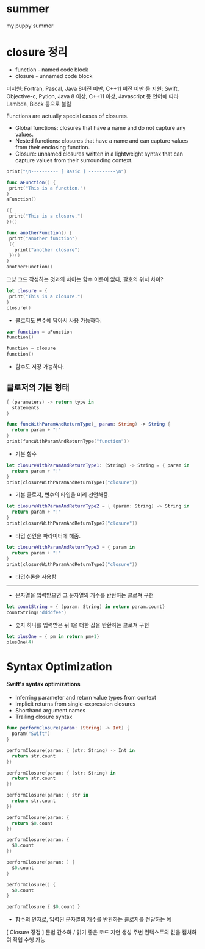 # summer
my puppy summer


# closure 정리


* function - named code block
* closure - unnamed code block


미지원: Fortran, Pascal, Java 8버전 미만, C++11 버전 미만 등
지원: Swift, Objective-c, Pytion, Java 8 이상, C++11 이상, Javascript 등 언어에 따라 Lambda, Block 등으로 불림


 Functions are actually special cases of closures.
 
 - Global functions: closures that have a name and do not capture any values.
 - Nested functions: closures that have a name and can capture values from their enclosing function.
 - Closure: unnamed closures written in a lightweight syntax that can capture values from their surrounding context.
 
 
 ```swift
 print("\n---------- [ Basic ] ----------\n")

func aFunction() {
  print("This is a function.")
}
aFunction()

({
  print("This is a closure.")
})()

func anotherFunction() {
  print("another function")
  ({
    print("another closure")
  })()
}
anotherFunction()
 ```
 
 
 그냥 코드 작성하는 것과의 차이는
 함수 이름이 없다, 괄호의 위치 차이?
 
 
 
 ```swift
 let closure = {
  print("This is a closure.")
}
closure()
 ```
 * 클로저도 변수에 담아서 사용 가능하다. 
 
 
 ```swift
 var function = aFunction
function()

function = closure
function()
 ```
 * 함수도 저장 가능하다.
 
 
 ## 클로저의 기본 형태
 ```swift
 { (parameters) -> return type in
   statements
 }
 ```
 
```swift
func funcWithParamAndReturnType(_ param: String) -> String {
  return param + "!"
}
print(funcWithParamAndReturnType("function"))
```
* 기본 함수

```swift
let closureWithParamAndReturnType1: (String) -> String = { param in
  return param + "!"
}
print(closureWithParamAndReturnType1("closure"))
```
* 기본 클로져, 변수의 타입을 미리 선언해줌. 

```swift
let closureWithParamAndReturnType2 = { (param: String) -> String in
  return param + "!"
}
print(closureWithParamAndReturnType2("closure"))
```
* 타입 선언을 파라미터에 해줌. 

```swift
let closureWithParamAndReturnType3 = { param in
  return param + "!"
}
print(closureWithParamAndReturnType3("closure"))
```
* 타입추론을 사용함
---


* 문자열을 입력받으면 그 문자열의 개수를 반환하는 클로져 구현

```swift
let countString = { (param: String) in return param.count}
countString("ddddfee")
```

* 숫자 하나를 입력받은 뒤 1을 더한 값을 반환하는 클로져 구현
```swift
let plusOne = { pm in return pm+1}
plusOne(4)
```

# Syntax Optimization

 #### Swift's syntax optimizations
 - Inferring parameter and return value types from context
 - Implicit returns from single-expression closures
 - Shorthand argument names
 - Trailing closure syntax


```swift
func performClosure(param: (String) -> Int) {
  param("Swift")
}

performClosure(param: { (str: String) -> Int in
  return str.count
})

performClosure(param: { (str: String) in
  return str.count
})

performClosure(param: { str in
  return str.count
})

performClosure(param: {
  return $0.count
})

performClosure(param: {
  $0.count
})

performClosure(param: ) {
  $0.count
}

performClosure() {
  $0.count
}

performClosure { $0.count }
```
* 함수의 인자로, 입력된 문자열의 개수를 반환하는 클로저를 전달하는 예



 [ Closure 장점 ]
 문법 간소화 / 읽기 좋은 코드
 지연 생성
 주변 컨텍스트의 값을 캡쳐하여 작업 수행 가능














